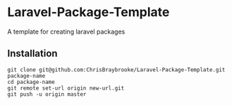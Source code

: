 # Laravel-Package-Template
A template for creating laravel packages

## Installation

```
git clone git@github.com:ChrisBraybrooke/Laravel-Package-Template.git package-name
cd package-name
git remote set-url origin new-url.git
git push -u origin master
```
